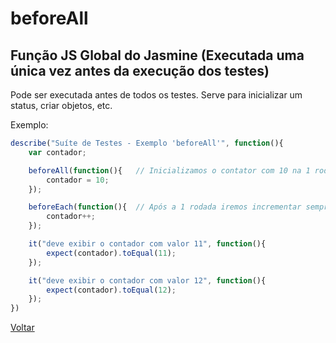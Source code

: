 # beforeAll
## Função JS Global do Jasmine (Executada uma única vez antes da execução dos testes)

Pode ser executada antes de todos os testes.
Serve para inicializar um status, criar objetos, etc.

Exemplo:

```js
describe("Suíte de Testes - Exemplo 'beforeAll'", function(){
    var contador;

    beforeAll(function(){   // Inicializamos o contator com 10 na 1 rodada dos testes.
        contador = 10;
    });

    beforeEach(function(){  // Após a 1 rodada iremos incrementar sempre mais 1 a cada teste    
        contador++;
    });

    it("deve exibir o contador com valor 11", function(){
        expect(contador).toEqual(11);  
    });

    it("deve exibir o contador com valor 12", function(){
        expect(contador).toEqual(12);
    });
})
```

[Voltar](https://github.com/andresilveiraleite/jasmine_nodejs/blob/master/docs/execucaoCodigoAntesEDepois/ExecCodigoAnteseDepois.md)  
